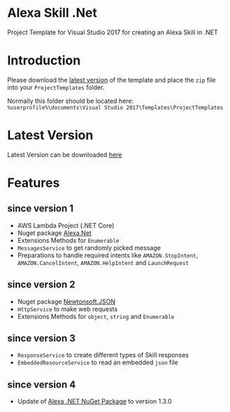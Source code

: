 # Alexa Skill .Net

Project Template for Visual Studio 2017 for creating an Alexa Skill in .NET


# Introduction

Please download the [latest version](https://github.com/tsjdev-apps/AlexaSkillNet/raw/master/Releases/latest/Alexa%20Skill%20.Net.zip) of the template and place the `zip` file into your `ProjectTemplates` folder.

Normally this folder should be located here: `%userprofile%\documents\Visual Studio 2017\Templates\ProjectTemplates`


# Latest Version

Latest Version can be downloaded [here](https://github.com/tsjdev-apps/AlexaSkillNet/raw/master/Releases/latest/Alexa%20Skill%20.Net.zip)


# Features

## since version 1
* AWS Lambda Project (.NET Core)
* Nuget package [Alexa.Net](https://www.nuget.org/packages/Alexa.NET/)
* Extensions Methods for `Enumerable`
* `MessagesService` to get randomly picked message
* Preparations to handle required intents like `AMAZON.StopIntent`, `AMAZON.CancelIntent`, `AMAZON.HelpIntent` and `LaunchRequest`

## since version 2
* Nuget package [Newtonsoft.JSON](https://www.nuget.org/packages/Newtonsoft.Json/)
* `HttpService` to make web requests
* Extensions Methods for `object`, `string` and `Enumerable`

## since version 3
* `ResponseService` to create different types of Skill responses
* `EmbeddedResourceService` to read an embedded `json` file

## since version 4
* Update of [Alexa .NET NuGet Package](https://www.nuget.org/packages/Alexa.NET/) to version 1.3.0
